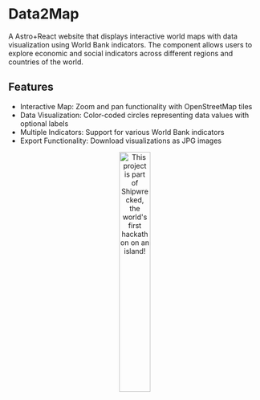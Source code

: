 # Data2Map

A Astro+React website that displays interactive world maps with data visualization using World Bank indicators. 
The component allows users to explore economic and social indicators across different regions and countries of the world.

## Features

- Interactive Map: Zoom and pan functionality with OpenStreetMap tiles
- Data Visualization: Color-coded circles representing data values with optional labels
- Multiple Indicators: Support for various World Bank indicators
- Export Functionality: Download visualizations as JPG images

<div align="center">
  <a href="https://shipwrecked.hackclub.com/?t=ghrm" target="_blank">
    <img src="https://hc-cdn.hel1.your-objectstorage.com/s/v3/739361f1d440b17fc9e2f74e49fc185d86cbec14_badge.png" 
         alt="This project is part of Shipwrecked, the world's first hackathon on an island!" 
         style="width: 35%;">
  </a>
</div>